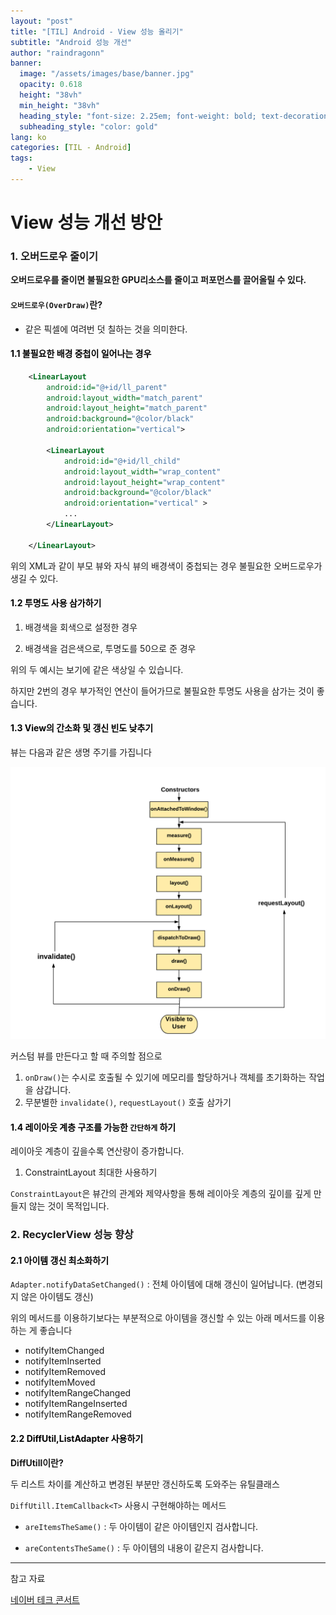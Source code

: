 ```yaml
---
layout: "post"
title: "[TIL] Android - View 성능 올리기"
subtitle: "Android 성능 개선"
author: "raindragonn"
banner:
  image: "/assets/images/base/banner.jpg"
  opacity: 0.618
  height: "38vh"
  min_height: "38vh"
  heading_style: "font-size: 2.25em; font-weight: bold; text-decoration: underline"
  subheading_style: "color: gold"
lang: ko
categories: [TIL - Android]
tags:
    - View
---
```



# View 성능 개선 방안

### 1. 오버드로우 줄이기

**오버드로우를 줄이면 불필요한 GPU리소스를 줄이고 퍼포먼스를 끌어올릴 수 있다.**

#### `오버드로우(OverDraw)`란?

- 같은 픽셀에 여려번 덧 칠하는 것을 의미한다.

#### <span style="color:black">1.1 불필요한 배경 중첩이 일어나는 경우</span>

```xml
    <LinearLayout
        android:id="@+id/ll_parent"
        android:layout_width="match_parent"
        android:layout_height="match_parent"
        android:background="@color/black"
        android:orientation="vertical">

        <LinearLayout
            android:id="@+id/ll_child"
            android:layout_width="wrap_content"
            android:layout_height="wrap_content"
            android:background="@color/black"
            android:orientation="vertical" >
            ...
        </LinearLayout>
        
    </LinearLayout>
```

위의 XML과 같이 부모 뷰와 자식 뷰의 배경색이 중첩되는 경우 불필요한 오버드로우가 생길 수 있다.

#### <span style="color:black">1.2 투명도 사용 삼가하기</span>

1. 배경색을 회색으로 설정한 경우

2. 배경색을 검은색으로, 투명도를 50으로 준 경우

위의 두 예시는 보기에 같은 색상일 수 있습니다.

하지만 2번의 경우 부가적인 연산이 들어가므로 불필요한 투명도 사용을 삼가는 것이 좋습니다.


#### <span style="color:black">1.3 View의 간소화 및 갱신 빈도 낮추기</span>

뷰는 다음과 같은 생명 주기를 가집니다

![ViewLifeCycle][ViewLifeCycle]

커스텀 뷰를 만든다고 할 때 주의할 점으로

1. `onDraw()`는 수시로 호출될 수 있기에 메모리를 할당하거나 객체를 초기화하는 작업을 삼갑니다.
2. 무분별한 `invalidate()`, `requestLayout()` 호출 삼가기


#### <span style="color:black">1.4 레이아웃 계층 구조를 가능한 `간단하게` 하기</span>

레이아웃 계층이 깊을수록 연산량이 증가합니다.

1. ConstraintLayout 최대한 사용하기

`ConstraintLayout`은 뷰간의 관계와 제약사항을 통해 레이아웃 계층의 깊이를 깊게 만들지 않는 것이 목적입니다.

### 2. RecyclerView 성능 향상

#### <span style="color:black">2.1 아이템 갱신 최소화하기</span> 

`Adapter.notifyDataSetChanged()` : 전체 아이템에 대해 갱신이 일어납니다. (변경되지 않은 아이템도 갱신)

위의 메서드를 이용하기보다는 부분적으로 아이템을 갱신할 수 있는 아래 메서드를 이용 하는 게 좋습니다

- notifyItemChanged
- notifyItemInserted
- notifyItemRemoved
- notifyItemMoved
- notifyItemRangeChanged
- notifyItemRangeInserted
- notifyItemRangeRemoved

#### <span style="color:black">2.2 DiffUtil,ListAdapter 사용하기</span> 

**DiffUtill이란?**

두 리스트 차이를 계산하고 변경된 부분만 갱신하도록 도와주는 유틸클래스

`DiffUtill.ItemCallback<T>` 사용시 구현해야하는 메서드

- `areItemsTheSame()` : 두 아이템이 같은 아이템인지 검사합니다.

- `areContentsTheSame()` : 두 아이템의 내용이 같은지 검사합니다.




---

참고 자료

[네이버 테크 콘서트](https://tv.naver.com/v/15353556)

[ViewLifeCycle]:/assets/images/post/2021-03-04-ViewLifeCycle.png "View LifeCycle"